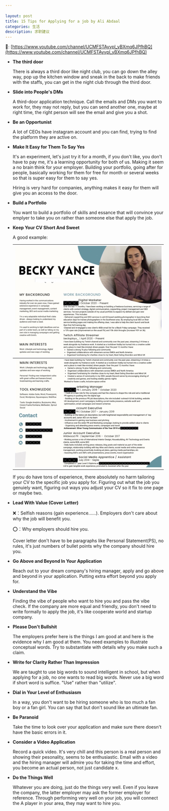 ```yaml
---

layout: post
title: 15 Tips for Applying for a job by Ali Abdaal
categories: 生活
description: 求职建议
---
```


🔗: [https://www.youtube.com/channel/UCMFSTAyvpl_yBXmq6JPfhBQ](https://www.youtube.com/channel/UCMFSTAyvpl_yBXmq6JPfhBQ)

- **The third door**

  There is always a third door like night club, you can go down the alley way, pop up the kitchen window and sneak in the back to make friends with the staffs, you can get in the night club through the third door.

- **Slide into People's DMs**

  A third-door application technique. Call the emails and DMs you want to work for, they may not reply, but you can send another one, maybe at right time, the right person will see the email and give you a shot.

- **Be an Opportunist**

  A lot of CEOs have instagram account and you can find, trying to find the platform they are active on.

- **Make It Easy for Them To Say Yes**

  It's an experiment, let's just try it for a month, if you don't like, you don't have to pay me, it's a learning opportunity for both of us. Making it seem a no brain think for your employer. Building your portfolio, going after for people, basically working for them for free for month or several weeks so that is super easy for them to say yes.

  Hiring is very hard for companies, anything makes it easy for them will give you an access to the door.

- **Build a Portfolio**

  You want to build a portfolio of skills and essance that will convince your emplyer to take you on rather than someone else that apply the job.

- **Keep Your CV Short And Sweet**

  A good example:

  | ![image-20220626161153520](/images/posts/image-20220626161153520.png) |
  | ------------------------------------------------------------ |
  | ![image-20220626161205334](/images/posts/image-20220626161205334.png) |

  If you do have tons of experience, there absolutely no harm tailoring your CV to the specific job you apply for. Figuring out what the job you genuiely want, figuring out ways you adjust your CV so it fix to one page or maybe two.

- **Lead With Value (Cover Letter)**

  ❌：Selfish reasons (gain experience......). Employers don't care about why the job will benefit you.

  ⭕️：Why employers should hire you.

  Cover letter don't have to be paragraphs like Personal Statement(PS), no rules, it's just numbers of bullet points why the company should hire you.

- **Go Above and Beyond In Your Application**

  Reach out to your dream company's hiring manager, apply and go above and beyond in your application. Putting extra effort beyond you apply for.

- **Understand the Vibe**

  Finding the vibe of people who want to hire you and pass the vibe check. If the company are more equal and friendly, you don't need to write formally to apply the job, it's like cooperate world and startup company. 

- **Please Don't Bullshit**

  The employers prefer here is the things I am good at and here is the evidence why I am good at them. You need examples to illustrate conceptual words. Try to substantiate with details why you make such a claim.

- **Write for Clarity Rather Than Impression**

  We are taught to use big words to sound intelligent in school, but when applying for a job, no one wants to read big words. Never use a big word if short word is suffice. "Use" rather than "utilize".

- **Dial in Your Level of Enthusiasm**

  In a way, you don't want to be hiring someone who is too much a fan boy or a fan girl. You can say that but don't sound like an ultimate fan.

- **Be Paranoid**

  Take the time to look over your application and make sure there doesn't have the basic errors in it.

- **Consider a Video Application**

  Record a quick video. It's very chill and this person is a real person and showing their pesonality, seems to be enthusiastic. Email with a video and the hiring manager will admire you for taking the time and effort, you become an actual person, not just candidate x.

- **Do the Things Well**

  Whatever you are doing, just do the things very well. Even if you leave the company, the latter employer may ask the former employer for reference. Through performing very well on your job, you will connect the A player in your area, they may want to hire you.

  

  

  